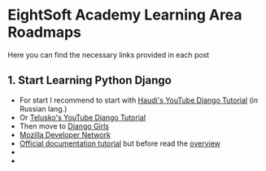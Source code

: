 # EightSoft Academy Learning Area Roadmaps

Here you can find the necessary links provided in each post

## 1. Start Learning Python Django 
- For start I recommend to start with [Haudi's YouTube Django Tutorial](https://youtu.be/w4nrT7emiVc) (in Russian lang.)
- Or [Telusko's YouTube Django Tutorial](https://www.youtube.com/watch?v=OTmQOjsl0eg)
- Then move to [Django Girls](https://tutorial.djangogirls.org/en/)
- [Mozilla Developer Network](https://developer.mozilla.org/en-US/docs/Learn/Server-side/Django)
- [Official documentation tutorial](https://docs.djangoproject.com/en/3.1/intro/tutorial01/) but before read the [overview](https://docs.djangoproject.com/en/3.1/intro/overview/)
-
-

